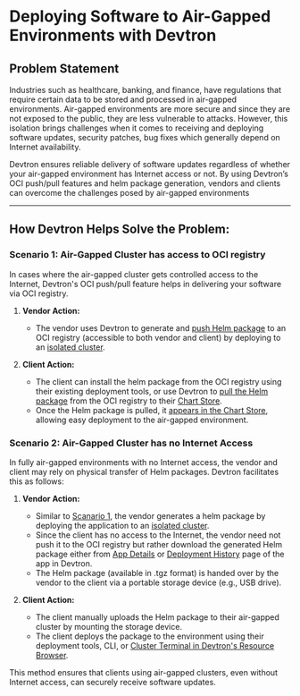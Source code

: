 # Deploying Software to Air-Gapped Environments with Devtron

## Problem Statement

Industries such as healthcare, banking, and finance, have regulations that require certain data to be stored and processed in air-gapped environments. Air-gapped environments are more secure and since they are not exposed to the public, they are less vulnerable to attacks. However, this isolation brings challenges when it comes to receiving and deploying software updates, security patches, bug fixes which generally depend on Internet availability.

Devtron ensures reliable delivery of software updates regardless of whether your air-gapped environment has Internet access or not. By using Devtron’s OCI push/pull features and helm package generation, vendors and clients can overcome the challenges posed by air-gapped environments

---

## How Devtron Helps Solve the Problem:

### Scenario 1: Air-Gapped Cluster has access to OCI registry 

In cases where the air-gapped cluster gets controlled access to the Internet, Devtron's OCI push/pull feature helps in delivering your software via OCI registry.

1. **Vendor Action:**

   - The vendor uses Devtron to generate and [push Helm package](../global-configurations/container-registries.md#push-helm-packages) to an OCI registry (accessible to both vendor and client) by deploying to an [isolated cluster](../creating-application/workflow/cd-pipeline.md#deploying-to-an-isolated-environment).

2. **Client Action:**
   - The client can install the helm package from the OCI registry using their existing deployment tools, or use Devtron to [pull the Helm package](../global-configurations/container-registries.md#use-as-chart-repository) from the OCI registry to their [Chart Store](../deploy-chart/README.md).
   - Once the Helm package is pulled, it [appears in the Chart Store](../deploy-chart/README.md#populating-your-charts-to-the-chart-store), allowing easy deployment to the air-gapped environment.


### Scenario 2: Air-Gapped Cluster has no Internet Access

In fully air-gapped environments with no Internet access, the vendor and client may rely on physical transfer of Helm packages. Devtron facilitates this as follows:

1. **Vendor Action:**
   - Similar to [Scanario 1](#scenario-1-air-gapped-cluster-has-access-to-oci-registry), the vendor generates a helm package by deploying the application to an [isolated cluster](../global-configurations/cluster-and-environments.md#add-isolated-cluster).
   - Since the client has no access to the Internet, the vendor need not push it to the OCI registry but rather download the generated Helm package either from [App Details](https://devtron-public-asset.s3.us-east-2.amazonaws.com/images/use-cases/oci-push/app-details-page.jpg) or [Deployment History](https://devtron-public-asset.s3.us-east-2.amazonaws.com/images/use-cases/oci-push/deployment-history-page.jpg) page of the app in Devtron.
   - The Helm package (available in .tgz format) is handed over by the vendor to the client via a portable storage device (e.g., USB drive).

2. **Client Action:**
   - The client manually uploads the Helm package to their air-gapped cluster by mounting the storage device.
   - The client deploys the package to the environment using their deployment tools, CLI, or [Cluster Terminal in Devtron's Resource Browser](../resource-browser.md#cluster-terminal).

This method ensures that clients using air-gapped clusters, even without Internet access, can securely receive software updates.

